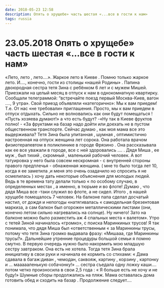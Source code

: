 ```yaml
---
date: 2018-05-23 12:58
description: Опять о хрущебе» часть шестая «...все в гости к нам»
tags: russia
---
```

# 23.05.2018 Опять о хрущебе» часть шестая «...все в гости к нам»

«Лето, лето , лето....».   Жаркое лето в Киеве . Помню только жаркое лето. И...., конечно, гости из  столицы «нашей Родины» .  Папина двоюродная сестра тетя Зина с ребёнком 6 лет и с мужем Мишей. Приезжали на целый месяц в отпуск к нам в однокомнатную квартирку. Сообщали телеграммой: “встречайте поезд первый Москва-Киев, вагон ...., 9 утра». Свой приезд объявляли «категорично»: Мы к вам приедем! Т.е. От нас «не требовали» приглашения. Просто, мы к вам приедем в отпуск отдыхать. Сильно не волновались как они будут помещаться ! «Пусть хозяева думают!» а что есть будут?  -«Ну так в Киеве фруктов полно! - «За фруктами на базар надо дойти или доехать не в пустом общественном транспорте.  Сейчас думаю , как моя мама все это выдерживала?  Тетя Зина была упитанная , шумная , оптимистично настроенная на отпуск  женщина лет сорока. Она работала врачом физиотерапевтом  в поликлинике в городе Фрязино . Она рассказывала как ее все уважали в городе, все с ней здоровались .... . Дядя Миша , ее муж , был тихий , скромный , маленький рабочий человек. А вот татуировка у него была совсем нескромная - с внутренней стороны правого предплечья - обнаженная женщина. ( мне то было тогда лет 10, когда я ее заметила ,и меня это очень озадачило но спросить я не осмелилась ) хочу дать некоторые объяснения для молодых людей. Ведь в те времена тату делали только « по особому случаю, в определенных местах , а именно, в тюрьме и во флоте! Думаю , что дядя Миша все -таки служил во флоте, а не сидел. Итого , в нашей хрущебе помещалось 7 человек. На балконе папа сделал досчатый настил, от дождя и непогоды «натягивалась « самодельная брезентовая маркиза, а сам балкон был огорожен металлическими листами (они, конечно летом сильно нагревались на солнце). Ну ничего! Зато на балконе можно было разместить аж 4 спальных места « валетом».  Утро с тетей Зиной начиналось «громко», с поиска Маринкиных трусов! Я так понимала, что дядя Миша был «ответственным « за Маринкины трусы, потому что тетя Зина громко выдавала фразу: «Мишааа, где Маринкины трусы?». Дальнейшие утренние процедуры большой семьи я помню смутно. В первую очередь нужно было накормить мою младшую сестру завтраком. Она есть не хотела. Тогда тетя Зина брала инициативу в свои руки и начинала ее кормить со стихами: « Дама сдавала в багаж:диван , чемодан, саквояж, картину , корзину , картонку и ... маааааленькую собачонку!» ... сестра съедала одну ложку каши.... потом четко произносила в свои 2,5 года : « Я больше есть не хочу и не буду!»  Шумные сборы продолжались на пляж. Мама оставалась дома готовить обед и сходить на базар .  Продолжение следует....
